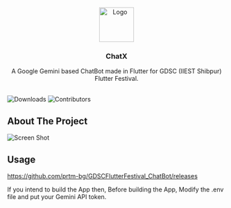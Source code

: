 <br/>
<p align="center">
  <a href="https://github.com/prtm-bg/GDSCFlutterFestival_ChatBot">
    <img src="https://cryptologos.cc/logos/immutable-x-imx-logo.png" alt="Logo" width="80" height="80">
  </a>

  <h3 align="center">ChatX</h3>

  <p align="center">
    A Google Gemini based ChatBot made in Flutter for GDSC (IIEST Shibpur) Flutter Festival.
    <br/>
    <br/>
  </p>
</p>

![Downloads](https://img.shields.io/github/downloads/prtm-bg/GDSCFlutterFestival_ChatBot/total) ![Contributors](https://img.shields.io/github/contributors/prtm-bg/GDSCFlutterFestival_ChatBot?color=dark-green) 

## About The Project

![Screen Shot](![image](https://github.com/prtm-bg/GDSCFlutterFestival_ChatBot/assets/68804912/b3acfe23-ea0f-4eec-91db-be42f4a3f1c1)
)

## Usage 

https://github.com/prtm-bg/GDSCFlutterFestival_ChatBot/releases 

If you intend to build the App then, Before building the App, Modify the .env file and put your Gemini API token.


